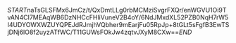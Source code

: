 $START$naTsGLSFMx6JmCz/t/QxDmtLLg0rbMCMziSvgrFXQr/enWGVU1Oi9TvAN4CI7MEAqWB6DzNHCcFHliVuneV2B4oY/6NdJMxdXL52PZB0NqH7rW5I4UDYOWXWZUYQPEJdRJmjhVQbher9mEarjFu05RpJp+8tGLt5sFgfB3EwTSjDNj6lO8f2uyzATfWC/T11GUWsFOkJw4zqtvJXyM8CXw==$END$